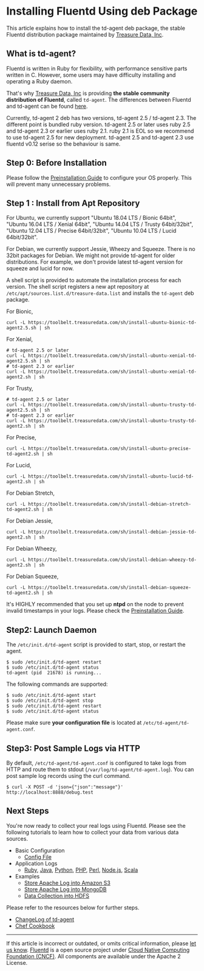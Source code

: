 # Installing Fluentd Using deb Package

This article explains how to install the td-agent deb package, the
stable Fluentd distribution package maintained by [Treasure Data,
Inc](http://www.treasuredata.com/).


## What is td-agent?

Fluentd is written in Ruby for flexibility, with performance sensitive
parts written in C. However, some users may have difficulty installing
and operating a Ruby daemon.

That's why [Treasure Data, Inc](http://www.treasuredata.com/) is
providing **the stable community distribution of Fluentd**, called
`td-agent`. The differences between Fluentd and td-agent can be found
[here](//www.fluentd.org/faqs).

Currently, td-agent 2 deb has two versions, td-agent 2.5 / td-agent 2.3.
The different point is bundled ruby version. td-agent 2.5 or later uses
ruby 2.5 and td-agent 2.3 or earlier uses ruby 2.1. ruby 2.1 is EOL so
we recommend to use td-agent 2.5 for new deployment. td-agent 2.5 and
td-agent 2.3 use fluentd v0.12 serise so the behaviour is same.

## Step 0: Before Installation

Please follow the [Preinstallation Guide](/articles/before-install.md) to configure
your OS properly. This will prevent many unnecessary problems.

## Step 1 : Install from Apt Repository

For Ubuntu, we currently support "Ubuntu 18.04 LTS / Bionic 64bit",
"Ubuntu 16.04 LTS / Xenial 64bit", "Ubuntu 14.04 LTS / Trusty
64bit/32bit", "Ubuntu 12.04 LTS / Precise 64bit/32bit", "Ubuntu 10.04
LTS / Lucid 64bit/32bit".

For Debian, we currently support Jessie, Wheezy and Squeeze. There is no
32bit packages for Debian.
We might not provide td-agent for older distributions. For example, we
don\'t provide latest td-agent version for squeeze and lucid for now.

A shell script is provided to automate the installation process for each
version. The shell script registers a new apt repository at
`/etc/apt/sources.list.d/treasure-data.list` and installs the `td-agent`
deb package.

For Bionic,

``` {.CodeRay}
curl -L https://toolbelt.treasuredata.com/sh/install-ubuntu-bionic-td-agent2.5.sh | sh
```

For Xenial,

``` {.CodeRay}
# td-agent 2.5 or later
curl -L https://toolbelt.treasuredata.com/sh/install-ubuntu-xenial-td-agent2.5.sh | sh
# td-agent 2.3 or earlier
curl -L https://toolbelt.treasuredata.com/sh/install-ubuntu-xenial-td-agent2.sh | sh
```

For Trusty,

``` {.CodeRay}
# td-agent 2.5 or later
curl -L https://toolbelt.treasuredata.com/sh/install-ubuntu-trusty-td-agent2.5.sh | sh
# td-agent 2.3 or earlier
curl -L https://toolbelt.treasuredata.com/sh/install-ubuntu-trusty-td-agent2.sh | sh
```

For Precise,

``` {.CodeRay}
curl -L https://toolbelt.treasuredata.com/sh/install-ubuntu-precise-td-agent2.sh | sh
```

For Lucid,

``` {.CodeRay}
curl -L https://toolbelt.treasuredata.com/sh/install-ubuntu-lucid-td-agent2.sh | sh
```

For Debian Stretch,

``` {.CodeRay}
curl -L https://toolbelt.treasuredata.com/sh/install-debian-stretch-td-agent2.sh | sh
```

For Debian Jessie,

``` {.CodeRay}
curl -L https://toolbelt.treasuredata.com/sh/install-debian-jessie-td-agent2.sh | sh
```

For Debian Wheezy,

``` {.CodeRay}
curl -L https://toolbelt.treasuredata.com/sh/install-debian-wheezy-td-agent2.sh | sh
```

For Debian Squeeze,

``` {.CodeRay}
curl -L https://toolbelt.treasuredata.com/sh/install-debian-squeeze-td-agent2.sh | sh
```

It's HIGHLY recommended that you set up **ntpd** on the node to prevent
invalid timestamps in your logs. Please check the [Preinstallation
Guide](/articles/before-install.md).

## Step2: Launch Daemon

The `/etc/init.d/td-agent` script is provided to start, stop, or restart
the agent.

``` {.CodeRay}
$ sudo /etc/init.d/td-agent restart
$ sudo /etc/init.d/td-agent status
td-agent (pid  21678) is running...
```

The following commands are supported:

``` {.CodeRay}
$ sudo /etc/init.d/td-agent start
$ sudo /etc/init.d/td-agent stop
$ sudo /etc/init.d/td-agent restart
$ sudo /etc/init.d/td-agent status
```

Please make sure **your configuration file** is located at
`/etc/td-agent/td-agent.conf`.

## Step3: Post Sample Logs via HTTP

By default, `/etc/td-agent/td-agent.conf` is configured to take logs
from HTTP and route them to stdout (`/var/log/td-agent/td-agent.log`).
You can post sample log records using the curl command.

``` {.CodeRay}
$ curl -X POST -d 'json={"json":"message"}' http://localhost:8888/debug.test
```

## Next Steps

You're now ready to collect your real logs using Fluentd. Please see the
following tutorials to learn how to collect your data from various data
sources.

-   Basic Configuration
    -   [Config File](/articles/config-file.md)
-   Application Logs
    -   [Ruby](/articles/ruby.md), [Java](/articles/java.md), [Python](/articles/python.md), [PHP](/articles/php.md),
        [Perl](/articles/perl.md), [Node.js](/articles/nodejs.md), [Scala](/articles/scala.md)
-   Examples
    -   [Store Apache Log into Amazon S3](/articles/apache-to-s3.md)
    -   [Store Apache Log into MongoDB](/articles/apache-to-mongodb.md)
    -   [Data Collection into HDFS](/articles/http-to-hdfs.md)

Please refer to the resources below for further steps.

-   [ChangeLog of
    td-agent](http://docs.treasuredata.com/articles/td-agent-changelog)
-   [Chef Cookbook](https://github.com/treasure-data/chef-td-agent/)


------------------------------------------------------------------------

If this article is incorrect or outdated, or omits critical information,
please [let us know](https://github.com/fluent/fluentd-docs/issues?state=open).
[Fluentd](http://www.fluentd.org/) is a open source project under [Cloud
Native Computing Foundation (CNCF)](https://cncf.io/). All components
are available under the Apache 2 License.
